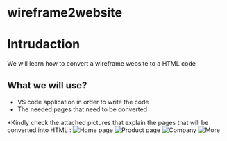 # wireframe2website

# Intrudaction
We will learn how to convert a wireframe website to a HTML code 

## What we will use?
+ VS code application in order to write the code
+ The needed pages that need to be converted

*Kindly check the attached pictures that explain the pages that will be converted into HTML :
<img src="C:\Users\Orange\Desktop\Issa\Home page.png" alt="Home page">
<img src= "C:\Users\Orange\Desktop\Issa\Product page.png" alt="Product page">
<img src= "C:\Users\Orange\Desktop\Issa\Company.png" alt="Company">
<img src= "C:\Users\Orange\Desktop\Issa\More.png" alt="More">